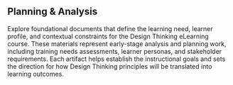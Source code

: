 ## Planning & Analysis

Explore foundational documents that define the learning need, learner profile, and contextual constraints for the Design Thinking eLearning course. These materials represent early-stage analysis and planning work, including training needs assessments, learner personas, and stakeholder requirements. Each artifact helps establish the instructional goals and sets the direction for how Design Thinking principles will be translated into learning outcomes.
